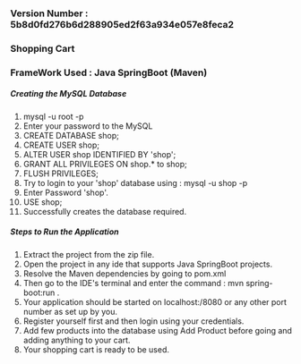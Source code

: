 ### Version Number : 5b8d0fd276b6d288905ed2f63a934e057e8feca2

### Shopping Cart

### FrameWork Used : Java SpringBoot (Maven)

##### Creating the MySQL Database
1. mysql -u root -p
2. Enter your password to the MySQL
3. CREATE DATABASE shop;
4. CREATE USER shop;
5. ALTER USER shop IDENTIFIED BY 'shop';
6. GRANT ALL PRIVILEGES ON shop.* to shop;
7. FLUSH PRIVILEGES;
8. Try to login to your 'shop' database using : mysql -u shop -p
9. Enter Password 'shop'.
10. USE shop;
11. Successfully creates the database required.

##### Steps to Run the Application
1. Extract the project from the zip file.
2. Open the project in any ide that supports Java SpringBoot projects.
3. Resolve the Maven dependencies by going to pom.xml
4. Then go to the IDE's terminal and enter the command : mvn spring-boot:run .
5. Your application should be started on localhost:/8080 or any other port number as set up by you.
6. Register yourself first and then login using your credentials.
7. Add few products into the database using Add Product before going and adding anything to your cart.
8. Your shopping cart is ready to be used.
